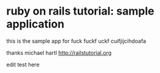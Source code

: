 # ruby on rails tutorial: sample application

this is the sample app for fuck fuckf uckf cuifjijcihdoafa

thanks michael hartl http://railstutorial.org

edit test here
